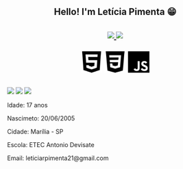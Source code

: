   <h2 align="center">Hello! I'm Letícia Pimenta 😁<h2>
  <div align="center">
    <a href="https://github.com/leticiapimenta01">
    <img height="180em" src="https://github-readme-stats.vercel.app/api?username=leticiapimenta01&show_icons=true&theme=radical&include_all_commits=true&count_private=true&"/>
    <img height="180em" src="https://github-readme-stats.vercel.app/api/top-langs/?username=leticiapimenta01&layout=compact&langs_count=7&theme=radical"/>
    </a>
    <br><br>
    <img height="50px" src="imgs/html.png">
    <img height="50px" src="imgs/css.png">
    <img height="50px" src="imgs/js.png">
    <!--<img height="50px" src="imgs/php.png">
    <img height="50px" src="imgs/mysql.png">-->
  </div>
  
  ##
  
  <div>
  <a href="https://www.instagram.com/leticiarpimenta/" target="_blank"><img src="https://img.shields.io/badge/-Instagram-%23E4405F?style=for-the-badge&logo=instagram&logoColor=white" target="_blank"></a>
  <a href = "mailto:leticiarpimenta21@gmail.com"><img src="https://img.shields.io/badge/Gmail-D14836?style=for-the-badge&logo=gmail&logoColor=white" target="_blank"></a>
  <a href="https://www.linkedin.com/in/let%C3%ADcia-rodrigues-pimenta/" target="_blank"><img src="https://img.shields.io/badge/-LinkedIn-%230077B5?style=for-the-badge&logo=linkedin&logoColor=white" target="_blank"></a> 
  </div>
  <div>
      <p>Idade: 17 anos </p>
      <p>Nascimeto: 20/06/2005</p>
      <p>Cidade: Marília - SP</p>
      <p>Escola: ETEC Antonio Devisate</p>
      <p>Email: leticiarpimenta21@gmail.com</p>
  </div>

